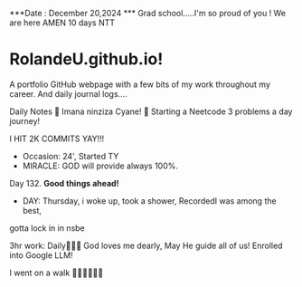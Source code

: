 ***Date : December 20,2024 *** Grad school.....I'm so proud of you !  We are here AMEN
10 days NTT
# RolandeU.github.io!

A portfolio GitHub webpage with a few bits of my work throughout my career. And daily journal logs....


Daily Notes
💚 Imana ninziza Cyane! 
💚 Starting a Neetcode 3 problems a day journey!

I HIT 2K COMMITS YAY!!!

- Occasion: 24', Started TY 
- MIRACLE: GOD will provide always 100%.

Day 132. **Good things ahead!** 
- DAY: Thursday, i woke up, took a shower, RecordedI was among the best, 

gotta lock in in nsbe

3hr work: Daily💚💚💚
God loves me dearly, May He guide all of  us!
Enrolled into Google LLM! 

I went on a walk 💚💚💚💚💚💚
